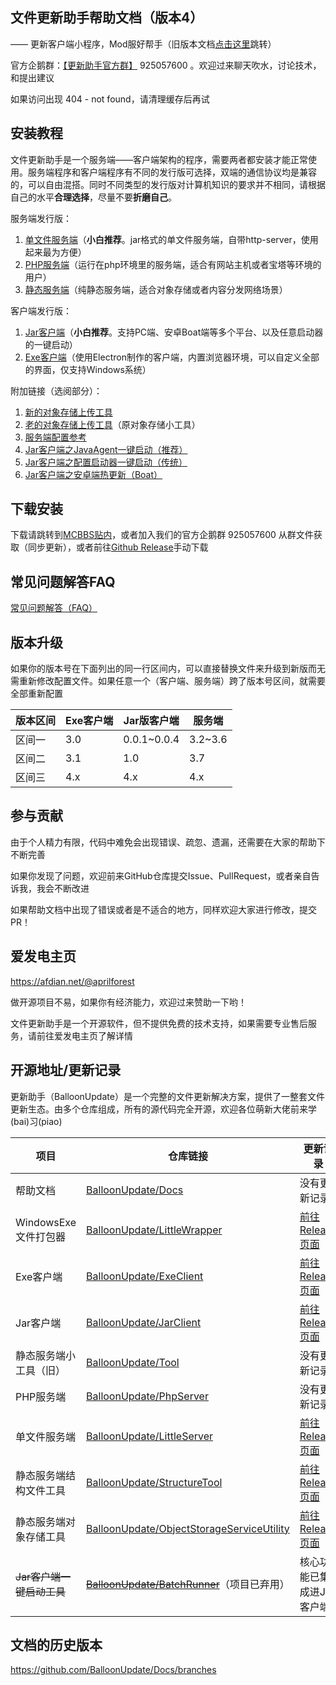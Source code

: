 ## 文件更新助手帮助文档（版本4）

—— 更新客户端小程序，Mod服好帮手（旧版本文档[点击这里](#历史版本文档)跳转）

官方企鹅群：[【更新助手官方群】](https://jq.qq.com/?_wv=1027&k=PqAEtn39) 925057600 。欢迎过来聊天吹水，讨论技术，和提出建议

如果访问出现 404 - not found，请清理缓存后再试

## 安装教程

文件更新助手是一个服务端——客户端架构的程序，需要两者都安装才能正常使用。服务端程序和客户端程序有不同的发行版可选择，双端的通信协议均是兼容的，可以自由混搭。同时不同类型的发行版对计算机知识的要求并不相同，请根据自己的水平**合理选择**，尽量不要**折磨自己**。

服务端发行版：

1. [单文件服务端](server/light-server.md)（**小白推荐**。jar格式的单文件服务端，自带http-server，使用起来最为方便）
2. [PHP服务端](server/php-server.md)（运行在php环境里的服务端，适合有网站主机或者宝塔等环境的用户）
3. [静态服务端](server/static-server.md)（纯静态服务端，适合对象存储或者内容分发网络场景）

客户端发行版：

1. [Jar客户端](client/jar-client.md)（**小白推荐**。支持PC端、安卓Boat端等多个平台、以及任意启动器的一键启动）
2. [Exe客户端](client/exe-client.md)（使用Electron制作的客户端，内置浏览器环境，可以自定义全部的界面，仅支持Windows系统）

附加链接（选阅部分）：

1. [新的对象存储上传工具](server/tool-utos.md)
2. [老的对象存储上传工具](server/tool-oss.md)（原对象存储小工具）
3. [服务端配置参考](server/reference.md)
4. [Jar客户端之JavaAgent一键启动（推荐）](client/onekey-start-ja-pc.md)
5. [Jar客户端之配置启动器一键启动（传统）](client/onekey-start-jar.md)
6. [Jar客户端之安卓端热更新（Boat）](client/onekey-start-ja-mobile.md)

## 下载安装

下载请跳转到[MCBBS贴内](https://www.mcbbs.net/thread-711833-1-1.html)，或者加入我们的官方企鹅群 925057600 从群文件获取（同步更新），或者前往[Github Release](#开源地址)手动下载

## 常见问题解答FAQ

[常见问题解答（FAQ）](faq.md)

## 版本升级

如果你的版本号在下面列出的同一行区间内，可以直接替换文件来升级到新版而无需重新修改配置文件。如果任意一个（客户端、服务端）跨了版本号区间，就需要全部重新配置

| 版本区间 | Exe客户端 | Jar版客户端  | 服务端   |
| -------- | --------- | ------------ | -------- |
| 区间一   | 3.0       | 0.0.1\~0.0.4 | 3.2\~3.6 |
| 区间二   | 3.1       | 1.0          | 3.7      |
| 区间三   | 4.x       | 4.x          | 4.x      |

## 参与贡献

由于个人精力有限，代码中难免会出现错误、疏忽、遗漏，还需要在大家的帮助下不断完善

如果你发现了问题，欢迎前来GitHub仓库提交Issue、PullRequest，或者亲自告诉我，我会不断改进

如果帮助文档中出现了错误或者是不适合的地方，同样欢迎大家进行修改，提交PR！

## 爱发电主页

https://afdian.net/@aprilforest

做开源项目不易，如果你有经济能力，欢迎过来赞助一下哟！

文件更新助手是一个开源软件，但不提供免费的技术支持，如果需要专业售后服务，请前往爱发电主页了解详情

## 开源地址/更新记录

更新助手（BalloonUpdate）是一个完整的文件更新解决方案，提供了一整套文件更新生态。由多个仓库组成，所有的源代码完全开源，欢迎各位萌新大佬前来学(bai)习(piao)

| 项目                      | 仓库链接                                                     | 更新记录                                                     |
| ------------------------- | ------------------------------------------------------------ | ------------------------------------------------------------ |
| 帮助文档                  | [BalloonUpdate/Docs](https://github.com/BalloonUpdate/Docs)  | 没有更新记录                                                 |
| WindowsExe文件打包器      | [BalloonUpdate/LittleWrapper](https://github.com/BalloonUpdate/LittleWrapper) | [前往Release页面](https://github.com/BalloonUpdate/LittleWrapper/releases) |
| Exe客户端                 | [BalloonUpdate/ExeClient](https://github.com/BalloonUpdate/ExeClient) | [前往Release页面](https://github.com/BalloonUpdate/ExeClient/releases) |
| Jar客户端                 | [BalloonUpdate/JarClient](https://github.com/BalloonUpdate/JarClient) | [前往Release页面](https://github.com/BalloonUpdate/JarClient/releases) |
| 静态服务端小工具（旧）    | [BalloonUpdate/Tool](https://github.com/BalloonUpdate/Tool)  | 没有更新记录                                                 |
| PHP服务端                 | [BalloonUpdate/PhpServer](https://github.com/BalloonUpdate/PhpServer) | 没有更新记录                                                 |
| 单文件服务端              | [BalloonUpdate/LittleServer](https://github.com/BalloonUpdate/LittleServer) | [前往Release页面](https://github.com/BalloonUpdate/LittleServer/releases) |
| 静态服务端结构文件工具    | [BalloonUpdate/StructureTool](https://github.com/BalloonUpdate/StructureTool) | [前往Release页面](https://github.com/BalloonUpdate/StructureTool/releases) |
| 静态服务端对象存储工具    | [BalloonUpdate/ObjectStorageServiceUtility](https://github.com/BalloonUpdate/ObjectStorageServiceUtility) | [前往Release页面](https://github.com/BalloonUpdate/ObjectStorageServiceUtility/releases) |
| ~~Jar客户端一键启动工具~~ | ~~[BalloonUpdate/BatchRunner](https://github.com/BalloonUpdate/BatchRunner)~~（项目已弃用） | 核心功能已集成进Jar客户端                                    |

## 文档的历史版本

https://github.com/BalloonUpdate/Docs/branches

